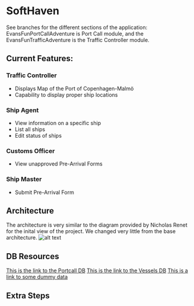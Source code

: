 # SoftHaven
See branches for the different sections of the application: EvansFunPortCallAdventure is Port Call module, and the EvansFunTrafficAdventure is the Traffic Controller module.

## Current Features:
### Traffic Controller
* Displays Map of the Port of Copenhagen-Malmö
* Capability to display proper ship locations
### Ship Agent
* View information on a specific ship
* List all ships
* Edit status of ships
### Customs Officer
* View unapproved Pre-Arrival Forms
### Ship Master
* Submit Pre-Arrival Form

## Architecture
The architecture is very similar to the diagram provided by Nicholas Renet for the inital view of the project. We changed very little from the base architecture. 
![alt text](https://github.com/htline/SoftHaven/blob/master/images/architecture.png "Architecture")

## DB Resources
[This is the link to the Portcall DB](https://github.com/htline/SoftHaven/blob/master/PortcallDB.sql)
[This is the link to the Vessels DB](https://github.com/htline/SoftHaven/blob/master/VESSEL-1.1.sql)
[This is a link to some dummy data](https://github.com/htline/SoftHaven/blob/master/Dummy_Info.sql)


## Extra Steps
